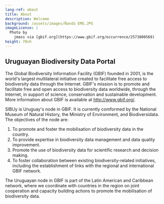 ```yaml
---
lang-ref: about
title: About
description: Welcome
background: /assets/images/Ñandú EMG.JPG
imageLicense: |
  Photo by 
    jmass via [gbif.org](https://www.gbif.org/occurrence/2573800569)
height: 70vh
---
```



## Uruguayan Biodiversity Data Portal

The Global Biodiversity Information Facility (GBIF) founded in 2001, is the world's largest multilateral initiative created to facilitate free access to biodiversity data through the Internet. GBIF's mission is to promote and facilitate free and open access to biodiversity data worldwide, through the Internet, in support of science, conservation and sustainable development. More information about GBIF is available at http://www.gbif.org/.

SIBUy is Uruguay's node in GBIF. It is currently comformed by the National Museum of Natural History, the Ministry of Environment, and Biodiversidata. 
The objectives of the node are: 
1.    To promote and foster the mobilisation of biodiversity data in the country.
2.    To provide expertise in biodiversity data management and data quality improvement.
3.    Promote the use of biodiversity data for scientific research and decision making. 
4.    To foster collaboration between existing biodiversity-related initiatives, including the establishment of links with the regional and international GBIF network.
 
The Uruguayan node in GBIF is part of the Latin American and Caribbean network, where we coordinate with countries in the region on joint cooperation and capacity building actions to promote the mobilisation of biodiversity data.
